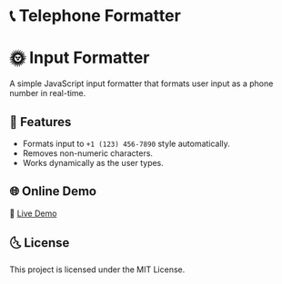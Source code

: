 # 📞 Telephone Formatter

# 🌞 Input Formatter

A simple JavaScript input formatter that formats user input as a phone number in real-time.

## 🚀 Features

- Formats input to `+1 (123) 456-7890` style automatically.
- Removes non-numeric characters.
- Works dynamically as the user types.

## 🌐 Online Demo

🔗
<a href="https://telephone-formattter-project.netlify.app/" target="_blank" rel="noopener noreferrer">Live Demo</a>

## 🌜 License

This project is licensed under the MIT License.
